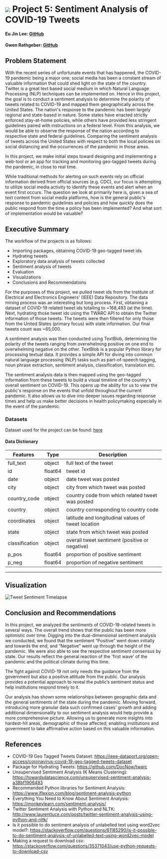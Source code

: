 # ![](https://ga-dash.s3.amazonaws.com/production/assets/logo-9f88ae6c9c3871690e33280fcf557f33.png) Project 5: Sentiment Analysis of COVID-19 Tweets 
#### Eu Jin Lee: [GitHub](https://github.com/missingNA) 
#### Gwen Rathgeber: [GitHub](https://git.generalassemb.ly/gwenrathgeber)

## Problem Statement

With the recent series of unfortunate events that has happened, the COVID-19 pandemic being a major one; social media has been a constant stream of valuable information that could shed light on the state of the country. Twitter is a great text based social medium in which Natural Language Processing (NLP) techniques can be implemented on. Hence in this project, the goal is to conduct a sentiment analysis to determine the polarity of tweets related to COVID-19 and mapped them geographically across the United States.
The nation's response to the pandemic has been largely regional and state-based in nature. Some states have enacted strictly enforced stay-at-home policies, while others have provided less stringent guidelines paired with instructions on a federal level. From this analysis, we would be able to observe the response of the nation according to respective state and federal guidelines. Comparing the sentiment analysis of tweets across the United States with respect to both the local policies on social distancing and the occurrences of the pandemic in those areas.

In this project, we make initial steps toward designing and implementing a web-tool or an app for tracking and monitoring geo-tagged tweets during the pandemic, in close to real time.

While traditional methods for alerting on such events rely on official information derived from official sources (e.g. CDC), our focus is attempting to utilize social media activity to identify these events and alert when an event first occurs. The question we look at primarily here is, given a sea of text content from social media platforms, how is the general public's response to pandemic guidelines and policies and how quickly does the public respond from the time a policy has been implemented? And what sort of implementation would be valuable?

## Executive Summary
The workflow of the projects is as follows:

- Importing packages, obtaining COVID-19 geo-tagged tweet ids 
- Hydrating tweets 
- Exploratory data analysis of tweets collected 
- Sentiment analysis of tweets
- Evaluation
- Visualizations 
- Conclusions and Recommendations

For the purposes of this project, we pulled tweet ids from the Institute of Electrical and Electronics Engineers' (IEEE) Data Repository. The data mining process was an interesting but long process. First, obtaining a dataset of COVID-19 related tweet ids totalling to ~168,493 (at the time). Next, hydrating those tweet ids using the TWARC API to obtain the Twitter information of those tweets. The tweets were then filtered for only those from the United States (primary focus) with state information. Our final tweets count was ~65,000. 

A sentiment analysis was then conducted using TextBlob, determining the polarity of the tweets ranging from overwhelming positive on one end to overwhelming negative on the other. TextBlob is a popular Python library for processing textual data. It provides a simple API for diving into common natural language processing (NLP) tasks such as part-of-speech tagging, noun phrase extraction, sentiment analysis, classification, translation etc. 

The sentiment analysis data is then mapped using the geo-tagged information from these tweets to build a visual timeline of the country's overall sentiment on COVID-19. This opens up the ability for us to view the public's response on the events that unfold throughout the current pandemic. It also allows us to dive into deeper issues regarding response times and help us make better decisions in health policymaking especially in the event of the pandemic. 

### Datasets
Dataset used for the project can be found:
[here](https://ieee-dataport.org/open-access/coronavirus-covid-19-geo-tagged-tweets-dataset)

#### Data Dictionary 

| Features       | Type    | Description                                        |
|----------------|---------|----------------------------------------------------|
| full_text      | object  | full text of the tweet                             |
| id             | float64 | tweet id                                           |
| date           | object  | date tweet was posted                              |
| city           | object  | city from which tweet was posted                   |
| country_code   | object  | country code from which related tweet was posted   |
| country        | object  | country corresponding to country code              |
| coordinates    | object  | latitude and longitudinal values of tweet location |
| state          | object  | state from which tweet was posted                  |
| classification | object  | overall tweet sentiment (positive or negative)     |
| p_pos          | float64 | proportion of positive sentiment                   |
| p_neg          | float64 | proportion of negative sentiment                   |

---

## Visualization

![Tweet Sentiment Timelapse](https://git.generalassemb.ly/gwenrathgeber/project_5/blob/master/assets/coronavirus_sentiment_timelapse_w_legend.gif)

## Conclusion and Recommendations 
In this project, we analyzed the sentiments of COVID-19-related tweets in several ways. The overall trend shows that the public has been more optimistic over time. Digging into the dual-dimensional sentiment analysis we conducted, we found that the sentiment “Positive” went down initially and towards the end, and “Negative” went up through the height of the pandemic. We were also able to see the respective sentiment consensus by state. Our results reflect the general reaction of the 'first wave' of the pandemic and the political climate during this time. 

The fight against COVID-19 not only needs the guidance from the government but also a positive attitude from the public. Our analysis provides a potential approach to reveal the public’s sentiment status and help institutions respond timely to it.

Our analysis has shown some relationships between geographic data 
and the general sentiments of the state during the pandemic. Moving forward, introducing more granular data such confirmed cases' growth and adding additional dimensionality to our sentiment analysis would help provide a more comprehensive picture. Allowing us to generate more insights into hardest-hit areas, demographic of those affected; enabling institutions and government to take affirmative action based on this valuable information. 

## References

- COVID-19 Geo Tagged Tweets Dataset:
https://ieee-dataport.org/open-access/coronavirus-covid-19-geo-tagged-tweets-dataset
- Package for Hydrating Tweets:
https://github.com/DocNow/twarc
- Unsupervised Sentiment Analysis (K Means Clustering): https://towardsdatascience.com/unsupervised-sentiment-analysis-a38bf1906483
- Recommended Python libraries for Sentiment Analysis: https://www.iflexion.com/blog/sentiment-analysis-python
- Everything You Need to Know About Sentiment Analysis: https://monkeylearn.com/sentiment-analysis/
- Twitter Sentiment Analysis with Python and NLTK: http://www.laurentluce.com/posts/twitter-sentiment-analysis-using-python-and-nltk/
- Is it possible to do sentiment analysis of unlabelled text using word2vec model?: https://stackoverflow.com/questions/61185290/is-it-possible-to-do-sentiment-analysis-of-unlabelled-text-using-word2vec-model
- Making a request to download csv: https://stackoverflow.com/questions/35371043/use-python-requests-to-download-csv